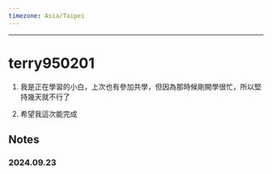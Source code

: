 ```yaml
---
timezone: Asia/Taipei
---
```



---

# terry950201

1. 我是正在學習的小白，上次也有參加共學，但因為那時候剛開學很忙，所以堅持幾天就不行了

2. 希望我這次能完成
   
## Notes

<!-- Content_START -->

### 2024.09.23



### 

<!-- Content_END -->
